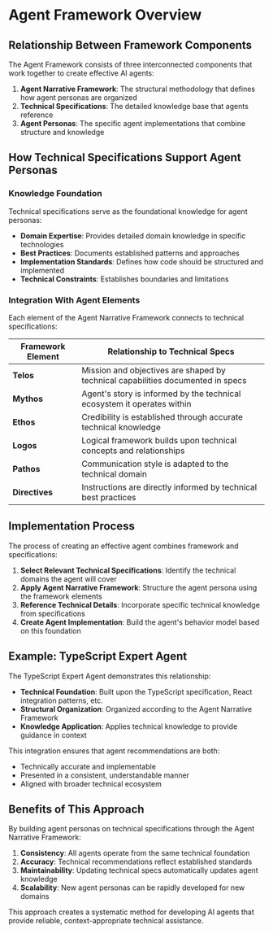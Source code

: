 # Agent Framework Overview

## Relationship Between Framework Components

The Agent Framework consists of three interconnected components that work together to create effective AI agents:

1. **Agent Narrative Framework**: The structural methodology that defines how agent personas are organized
2. **Technical Specifications**: The detailed knowledge base that agents reference
3. **Agent Personas**: The specific agent implementations that combine structure and knowledge

## How Technical Specifications Support Agent Personas

### Knowledge Foundation

Technical specifications serve as the foundational knowledge for agent personas:

- **Domain Expertise**: Provides detailed domain knowledge in specific technologies
- **Best Practices**: Documents established patterns and approaches
- **Implementation Standards**: Defines how code should be structured and implemented
- **Technical Constraints**: Establishes boundaries and limitations

### Integration With Agent Elements

Each element of the Agent Narrative Framework connects to technical specifications:

| Framework Element | Relationship to Technical Specs |
|-------------------|--------------------------------|
| **Telos** | Mission and objectives are shaped by technical capabilities documented in specs |
| **Mythos** | Agent's story is informed by the technical ecosystem it operates within |
| **Ethos** | Credibility is established through accurate technical knowledge |
| **Logos** | Logical framework builds upon technical concepts and relationships |
| **Pathos** | Communication style is adapted to the technical domain |
| **Directives** | Instructions are directly informed by technical best practices |

## Implementation Process

The process of creating an effective agent combines framework and specifications:

1. **Select Relevant Technical Specifications**: Identify the technical domains the agent will cover
2. **Apply Agent Narrative Framework**: Structure the agent persona using the framework elements
3. **Reference Technical Details**: Incorporate specific technical knowledge from specifications
4. **Create Agent Implementation**: Build the agent's behavior model based on this foundation

## Example: TypeScript Expert Agent

The TypeScript Expert Agent demonstrates this relationship:

- **Technical Foundation**: Built upon the TypeScript specification, React integration patterns, etc.
- **Structural Organization**: Organized according to the Agent Narrative Framework
- **Knowledge Application**: Applies technical knowledge to provide guidance in context

This integration ensures that agent recommendations are both:
- Technically accurate and implementable
- Presented in a consistent, understandable manner
- Aligned with broader technical ecosystem

## Benefits of This Approach

By building agent personas on technical specifications through the Agent Narrative Framework:

1. **Consistency**: All agents operate from the same technical foundation
2. **Accuracy**: Technical recommendations reflect established standards
3. **Maintainability**: Updating technical specs automatically updates agent knowledge
4. **Scalability**: New agent personas can be rapidly developed for new domains

This approach creates a systematic method for developing AI agents that provide reliable, context-appropriate technical assistance.

